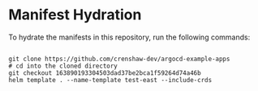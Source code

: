 
# Manifest Hydration

To hydrate the manifests in this repository, run the following commands:

```shell

git clone https://github.com/crenshaw-dev/argocd-example-apps
# cd into the cloned directory
git checkout 163890193304503dad37be2bca1f59264d74a46b
helm template . --name-template test-east --include-crds
```